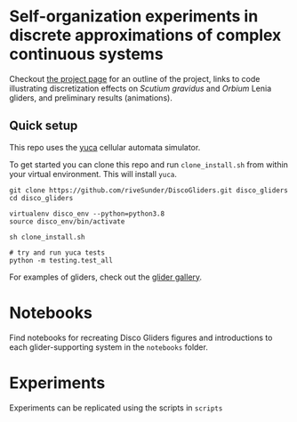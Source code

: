 # Self-organization experiments in discrete approximations of complex continuous systems

Checkout [the project page](https://rivesunder.github.io/DisContinuous) for an outline of the project, links to code illustrating discretization effects on _Scutium gravidus_ and _Orbium_ Lenia gliders, and preliminary results (animations).

## Quick setup

This repo uses the [yuca](https://github.com/rivesunder/yuca) cellular automata simulator. 

To get started you can clone this repo and run `clone_install.sh` from within your virtual environment. This will install `yuca`. 

```
git clone https://github.com/riveSunder/DiscoGliders.git disco_gliders
cd disco_gliders

virtualenv disco_env --python=python3.8
source disco_env/bin/activate

sh clone_install.sh

# try and run yuca tests
python -m testing.test_all
```

For examples of gliders, check out the [glider gallery](gallery.md).

# Notebooks

Find notebooks for recreating Disco Gliders figures and introductions to each glider-supporting system in the `notebooks` folder.

# Experiments

Experiments can be replicated using the scripts in `scripts`
